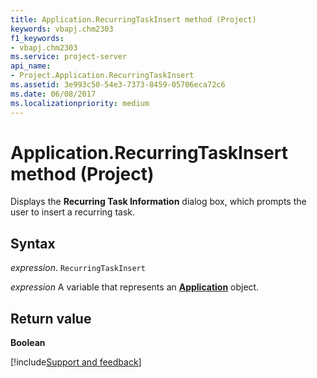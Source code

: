 ```yaml
---
title: Application.RecurringTaskInsert method (Project)
keywords: vbapj.chm2303
f1_keywords:
- vbapj.chm2303
ms.service: project-server
api_name:
- Project.Application.RecurringTaskInsert
ms.assetid: 3e993c50-54e3-7373-8459-05706eca72c6
ms.date: 06/08/2017
ms.localizationpriority: medium
---
```



# Application.RecurringTaskInsert method (Project)

Displays the **Recurring Task Information** dialog box, which prompts the user to insert a recurring task.


## Syntax

_expression_. `RecurringTaskInsert`

_expression_ A variable that represents an **[Application](Project.Application.md)** object.


## Return value

 **Boolean**

[!include[Support and feedback](~/includes/feedback-boilerplate.md)]